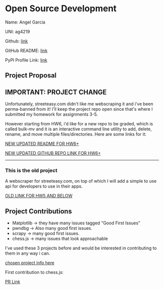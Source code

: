# Open Source Development

Name: Angel Garcia

UNI: ag4219

Github: [link](https://github.com/angarc)

GitHub README: [link](https://github.com/angarc/angarc/blob/main/README.md)

PyPI Profile Link: [link](https://pypi.org/user/angarc/)

## Project Proposal

## IMPORTANT: PROJECT CHANGE

Unfortunately, streeteasy.com didn't like me webscraping it and i've been perma-banned from it!
I'll keep the project repo open since that's where I submitted my homework for assignments 3-5.

However starting from HW6, i'd like for a new repo to be graded, which is called bulk-mv and it is an interactive command line utility to
add, delete, rename, and move multiple files/directories. Here are some links for it:

[NEW UPDATED README FOR HW6+](../projects/python/bulk-mv.md)

[NEW UPDATED GITHUB REPO LINK FOR HW6+](https://github.com/angarc/bulk-mv)

---

### This is the old project

A webscraper for streeteasy.com, on top of which I will add a simple to use
api for developers to use in their apps.

[OLD LINK FOR HW5 AND BELOW](../projects/python/streeteasy-scraper.md)

## Project Contributions

- Matplotlib -> they have many issues tagged "Good First Issues"
- pwndbg -> Also many good first issues.
- scrapy -> many good first issues.
- chess.js -> many issues that look approachable

I've used these 3 projects before and would be interested in contributing to them in any way i can.

[chosen project info here](../projects/javascript/chessjs.md)

First contribution to chess.js:

[PR Link](https://github.com/jhlywa/chess.js/pull/388)
